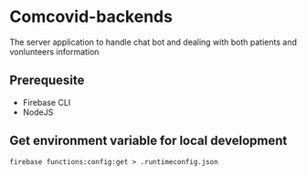 # Comcovid-backends

The server application to handle chat bot and dealing with both patients and vonlunteers information

## Prerequesite

- Firebase CLI
- NodeJS

## Get environment variable for local development

`firebase functions:config:get > .runtimeconfig.json`
